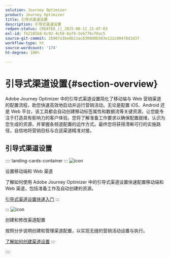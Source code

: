 ```yaml
---
solution: Journey Optimizer
product: Journey Optimizer
title: 引导式渠道设置
description: 引导式渠道设置
redpen-status: CREATED_||_2025-08-11_21-07-03
exl-id: fb2185b8-6c92-4c50-8a79-2eb776cf0ac5
source-git-commit: 2b907a3be8b11ac6308d0b563e122c88478d1d37
workflow-type: ht
source-wordcount: '174'
ht-degree: 100%

---
```


# 引导式渠道设置{#section-overview}

Adobe Journey Optimizer 中的引导式渠道设置简化了移动端与 Web 营销渠道的配置流程，助您快速高效地启动并运行营销活动。无论是配置 iOS、Android 还是 Web 平台，该工具都会自动创建移动标签属性和数据流等关键资源，让您能专注于打造具有影响力的客户体验。您将了解准备工作要求以确保配置就绪，认识为您生成的资源，并掌握各频道配置的运作方式。最终您将获得清晰可行的实施路径，自信地将营销目标与合适渠道精准对接。

## 引导式渠道设置

:::: landing-cards-container
:::
![icon](https://cdn.experienceleague.adobe.com/icons/gear.svg?lang=zh-Hans)

设置移动端和 Web 渠道

了解如何使用 Adobe Journey Optimizer 中的引导式渠道设置快速配置移动端和 Web 渠道，包括准备工作及自动创建的资源。

[引导式渠道设置快速入门](../using/configuration/set-mobile-config.md)
:::

:::
![icon](https://cdn.experienceleague.adobe.com/icons/list-check.svg)

创建和修改渠道配置

按照分步说明创建和管理渠道配置，以实现无缝的营销活动设置与执行。

[了解如何创建渠道设置](../using/configuration/create-channel-set-up.md)
:::

::::
